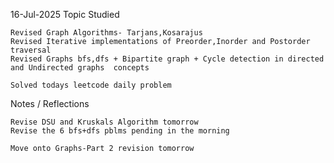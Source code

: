 16-Jul-2025
Topic Studied

    Revised Graph Algorithms- Tarjans,Kosarajus
    Revised Iterative implementations of Preorder,Inorder and Postorder traversal
    Revised Graphs bfs,dfs + Bipartite graph + Cycle detection in directed and Undirected graphs  concepts 

    Solved todays leetcode daily problem

Notes / Reflections

    Revise DSU and Kruskals Algorithm tomorrow
    Revise the 6 bfs+dfs pblms pending in the morning

    Move onto Graphs-Part 2 revision tomorrow
